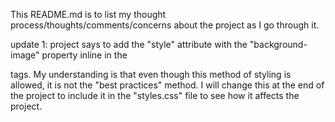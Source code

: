 This README.md is to list my thought process/thoughts/comments/concerns about the project as I go through it.

update 1: project says to add the "style" attribute with the "background-image" property inline in the <div> tags. My understanding is that even though this method of styling is allowed, it is not the "best practices" method. I will change this at the end of the project to include it in the "styles.css" file to see how it affects the project.